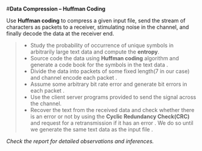 #**Data Compression – Huffman Coding**

Use **Huffman coding** to compress a given input file, send the stream of characters as packets to a receiver, stimulating noise in the channel, and finally decode the data at the receiver end. 

> - Study the probability of occurrence of unique symbols in arbitrarily large text data and compute the **entropy**. 
> - Source code the data using **Huffman coding** algorithm and generate a code book  for the symbols in the text data . 
> - Divide the data into packets of some fixed length(7 in our case) and channel encode each packet . 
> - Assume some arbitrary bit rate error and generate bit errors in each packet .
> - Use the client server programs provided to send the signal across the channel.
> - Recover the text from the received data and check whether there is an error or not by using the **Cyclic Redundancy Check(CRC)** and request for a re­transmission if it has an error . We do so until we generate the same text data as the input file . 				

*Check the report for detailed observations and inferences.*